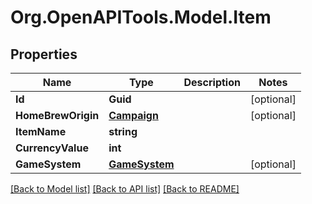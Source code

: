 # Org.OpenAPITools.Model.Item
## Properties

Name | Type | Description | Notes
------------ | ------------- | ------------- | -------------
**Id** | **Guid** |  | [optional] 
**HomeBrewOrigin** | [**Campaign**](Campaign.md) |  | [optional] 
**ItemName** | **string** |  | 
**CurrencyValue** | **int** |  | 
**GameSystem** | [**GameSystem**](GameSystem.md) |  | [optional] 

[[Back to Model list]](../README.md#documentation-for-models) [[Back to API list]](../README.md#documentation-for-api-endpoints) [[Back to README]](../README.md)

